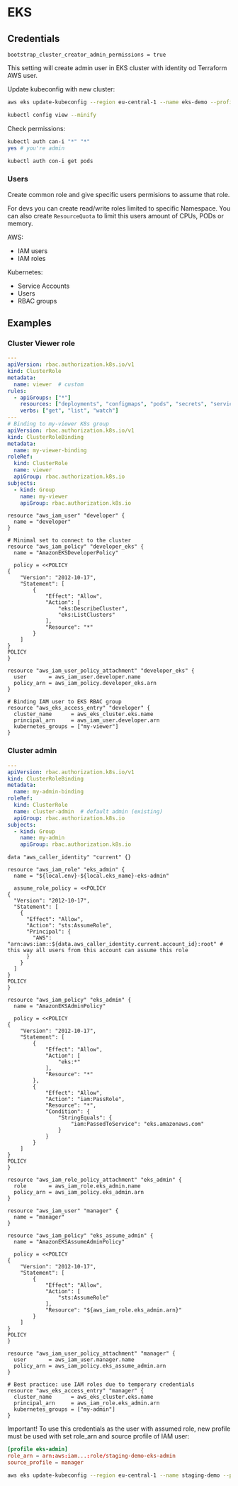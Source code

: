# EKS

## Credentials

`bootstrap_cluster_creator_admin_permissions = true`

This setting will create admin user in EKS cluster with identity od Terraform AWS user.

Update kubeconfig with new cluster:

```sh
aws eks update-kubeconfig --region eu-central-1 --name eks-demo --profile aws_profile_name

kubectl config view --minify
```

Check permissions:

```sh
kubectl auth can-i "*" "*"
yes # you're admin

kubectl auth con-i get pods
```

### Users

Create common role and give specific users permisions to assume that role.

For devs you can create read/write roles limited to specific Namespace. You can also create `ResourceQuota` to limit this users amount of CPUs, PODs or memory.

AWS:

- IAM users
- IAM roles

Kubernetes:

- Service Accounts
- Users
- RBAC groups

## Examples

### Cluster Viewer role

```yaml
---
apiVersion: rbac.authorization.k8s.io/v1
kind: ClusterRole
metadata:
  name: viewer  # custom
rules:
  - apiGroups: ["*"]
    resources: ["deployments", "configmaps", "pods", "secrets", "services"]
    verbs: ["get", "list", "watch"]
---
# Binding to my-viewer K8s group
apiVersion: rbac.authorization.k8s.io/v1
kind: ClusterRoleBinding
metadata:
  name: my-viewer-binding
roleRef:
  kind: ClusterRole
  name: viewer
  apiGroup: rbac.authorization.k8s.io
subjects:
  - kind: Group
    name: my-viewer
    apiGroup: rbac.authorization.k8s.io

```

```hcl
resource "aws_iam_user" "developer" {
  name = "developer"
}

# Minimal set to connect to the cluster
resource "aws_iam_policy" "developer_eks" {
  name = "AmazonEKSDeveloperPolicy"

  policy = <<POLICY
{
    "Version": "2012-10-17",
    "Statement": [
        {
            "Effect": "Allow",
            "Action": [
                "eks:DescribeCluster",
                "eks:ListClusters"
            ],
            "Resource": "*"
        }
    ]
}
POLICY
}

resource "aws_iam_user_policy_attachment" "developer_eks" {
  user       = aws_iam_user.developer.name
  policy_arn = aws_iam_policy.developer_eks.arn
}

# Binding IAM user to EKS RBAC group
resource "aws_eks_access_entry" "developer" {
  cluster_name      = aws_eks_cluster.eks.name
  principal_arn     = aws_iam_user.developer.arn
  kubernetes_groups = ["my-viewer"]
}
```

### Cluster admin

```yaml
---
apiVersion: rbac.authorization.k8s.io/v1
kind: ClusterRoleBinding
metadata:
  name: my-admin-binding
roleRef:
  kind: ClusterRole
  name: cluster-admin  # default admin (existing)
  apiGroup: rbac.authorization.k8s.io
subjects:
  - kind: Group
    name: my-admin
    apiGroup: rbac.authorization.k8s.io
```

```hcl
data "aws_caller_identity" "current" {}

resource "aws_iam_role" "eks_admin" {
  name = "${local.env}-${local.eks_name}-eks-admin"

  assume_role_policy = <<POLICY
{
  "Version": "2012-10-17",
  "Statement": [
    {
      "Effect": "Allow",
      "Action": "sts:AssumeRole",
      "Principal": {
        "AWS": "arn:aws:iam::${data.aws_caller_identity.current.account_id}:root" # this way all users from this account can assume this role
      }
    }
  ]
}
POLICY
}

resource "aws_iam_policy" "eks_admin" {
  name = "AmazonEKSAdminPolicy"

  policy = <<POLICY
{
    "Version": "2012-10-17",
    "Statement": [
        {
            "Effect": "Allow",
            "Action": [
                "eks:*"
            ],
            "Resource": "*"
        },
        {
            "Effect": "Allow",
            "Action": "iam:PassRole",
            "Resource": "*",
            "Condition": {
                "StringEquals": {
                    "iam:PassedToService": "eks.amazonaws.com"
                }
            }
        }
    ]
}
POLICY
}

resource "aws_iam_role_policy_attachment" "eks_admin" {
  role       = aws_iam_role.eks_admin.name
  policy_arn = aws_iam_policy.eks_admin.arn
}

resource "aws_iam_user" "manager" {
  name = "manager"
}

resource "aws_iam_policy" "eks_assume_admin" {
  name = "AmazonEKSAssumeAdminPolicy"

  policy = <<POLICY
{
    "Version": "2012-10-17",
    "Statement": [
        {
            "Effect": "Allow",
            "Action": [
                "sts:AssumeRole"
            ],
            "Resource": "${aws_iam_role.eks_admin.arn}"
        }
    ]
}
POLICY
}

resource "aws_iam_user_policy_attachment" "manager" {
  user       = aws_iam_user.manager.name
  policy_arn = aws_iam_policy.eks_assume_admin.arn
}

# Best practice: use IAM roles due to temporary credentials
resource "aws_eks_access_entry" "manager" {
  cluster_name      = aws_eks_cluster.eks.name
  principal_arn     = aws_iam_role.eks_admin.arn
  kubernetes_groups = ["my-admin"]
}
```

Important! To use this credentials as the user with assumed role, new profile must be used with set role_arn and source profile of IAM user:

```toml
[profile eks-admin]
role_arn = arn:aws:iam...:role/staging-demo-eks-admin
source_profile = manager
```

```sh
aws eks update-kubeconfig --region eu-central-1 --name staging-demo --profile eks-admin
```
